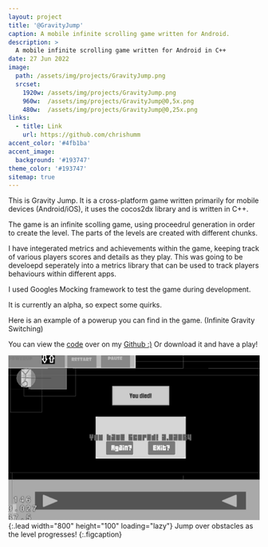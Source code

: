 ```yaml
---
layout: project
title: '@GravityJump'
caption: A mobile infinite scrolling game written for Android.
description: >
  A mobile infinite scrolling game written for Android in C++
date: 27 Jun 2022
image: 
  path: /assets/img/projects/GravityJump.png
  srcset: 
    1920w: /assets/img/projects/GravityJump.png
    960w:  /assets/img/projects/GravityJump@0,5x.png
    480w:  /assets/img/projects/GravityJump@0,25x.png
links:
  - title: Link
    url: https://github.com/chrishumm
accent_color: '#4fb1ba'
accent_image:
  background: '#193747'
theme_color: '#193747'
sitemap: true
---
```


This is Gravity Jump. It is a cross-platform game written primarily for mobile devices (Android/iOS), it uses the cocos2dx library and is written in C++. 

The game is an infinite scolling game, using proceedrul generation in order to create the level. The parts of the levels are created with different chunks.

I have integerated metrics and achievements within the game, keeping track of various players scores and details as they play. This was going to be develoepd seperately into a metrics library that can be used to track players behaviours within different apps.

I used Googles Mocking framework to test the game during development. 

It is currently an alpha, so expect some quirks.

Here is an example of a powerup you can find in the game. (Infinite Gravity Switching)

You can view the [code](https://github.com/chrishumm/GravityJump) over on my [Github :)](https://www.github.com/chrishumm)
Or download it and have a play!

![Full-width image](/assets/img/projects/InfiniteGravity.gif){:.lead width="800" height="100" loading="lazy"}
Jump over obstacles as the level progresses!
{:.figcaption}

